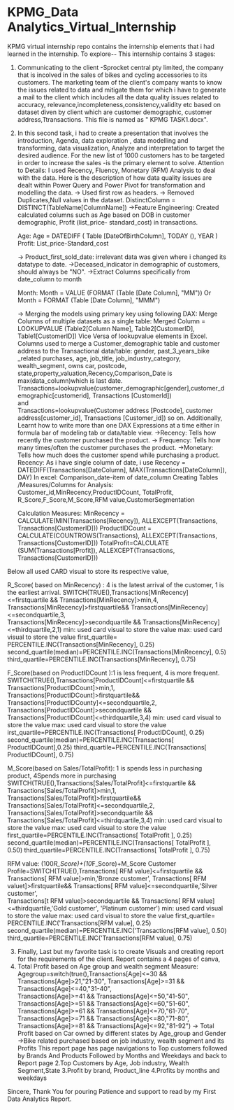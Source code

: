 # KPMG_Data Analytics_Virtual_Internship
KPMG virtual internship repo contains the internship elements that i had learned in the internship. To explore--
This internship contains 3 stages:
1. Communicating to the client -Sprocket central pty limited, the company that is incolved in the sales of bikes and cycling accessories to its customers.
   The marketing team of the client's company wants to know the issues related to data and mitigate them for which
   i have to generate a mail to the client which includes all the data quality issues related to accuracy, relevance,incompleteness,consistency,validity etc
   based on dataset diven by client which are customer demographic, customer address,Ttransactions.
   This file is named as " KPMG TASK1.docx".
    
2. In this second task, i had to create a presentation that involves  the introduction, Agenda, data exploration , data modelling and transforming,
    data visualization, Analyze and interpretation to target the desired audience. For the new list of 1000 customers has to be targeted in order to increase the sales
   -is the primary element to solve.
   Attention to Details:
    I used Recency, Fluency, Monetary (RFM) Analysis to deal with the data. Here is the description of  how data quality issues are dealt within Power Query
   and Power Pivot for transformation and modelling the data.
   -> Used first row as headers.
   -> Removed Duplicates,Null values in the dataset.
          DistinctColumn = DISTINCT(TableName[ColumnName])
   ->Feature Engineering: Created calculated columns such as Age based on DOB in customer demographic, Profit (list_price- standard_cost) in transactions.

    Age:
          Age = DATEDIFF (  Table [DateOfBirthColumn],  TODAY (), YEAR )
   Profit: 
          List_price-Standard_cost 

   -> Product_first_sold_date: irrelevant data was given where i changed its datatype to date.
   ->Deceased_indicator in demographic of customers, should always be "NO".
   ->Extract Columns specifically from date_column to month

    Month: 
                  Month = VALUE (FORMAT (Table [Date Column], "MM")) 
                   Or 
                  Month = FORMAT (Table [Date Column], "MMM") 

    -> Merging the models using primary key using following DAX:
       Merge Columns of multiple datasets as a single table:
        Merged Column = LOOKUPVALUE (Table2[Column Name], Table2[CustomerID], Table1[CustomerID])
        Vice Versa of lookupvalue elements in Excel.  
        Columns used to merge a Customer_demographic table and customer address to the Transactional data/table: gender, past_3_years_bike _related purchases,
        age, job_title, job_industry_category, wealth_segment, owns car, postcode, state,property_valuation,Recency,Comparison_Date is max(data_column)which is last date.
       Transactions=lookupvalue(customer_demographic[gender],customer_demographic[customerid], Transactions [CustomerId])   
        and  
        Transactions=lookupvalue(Customer address [Postcode], customer address[customer_id], Transactions [Customer_id]) so on.
    Additionally, Learnt how to write more than one DAX Expressions at a time either in formula bar of modeling tab or data/table view.
   ->Recency: Tells how recently the customer purchased the product.
   -> Frequency: Tells how many times/often  the customer  purchases the product.
   ->Monetary: Tells how much does the customer spend while purchasing a product.
   Recency: As i have single column of date, i use
                             Recency = DATEDIFF(Transactions[DateColumn], MAX(Transactions[DateColumn]), DAY)
   In excel: Comparison_date-item of date_column
   Creating Tables /Measures/Columns for Analysis:
    Customer_id,MinRecency,ProductIDCount, TotalProfit, R_Score,F_Score,M_Score,RFM value,CustomerSegmentation
   
   Calculation  Measures:
   MinRecency = CALCULATE(MIN(Transactions[Recency]), ALLEXCEPT(Transactions, Transactions[CustomerID]))
   ProductIDCount = CALCULATE(COUNTROWS(Transactions), ALLEXCEPT(Transactions, Transactions[CustomerID]))
   TotalProfit=CALCULATE (SUM(Transactions[Profit]), ALLEXCEPT(Transactions, Transactions[CustomerID]))
 
  Below all used CARD visual to store its respective value,
  
  R_Score( based on  MinRecency) : 4 is the latest arrival of the customer, 1 is the earliest arrival. 
  SWITCH(TRUE(),Transactions[MinRecency]<=firstquartile && Transactions[MinRecency]>min,4,
                                 Transactions[MinRecency]>firstquartile&& Transactions[MinRecency]<=secondquartile,3,  
                                 Transactions[MinRecency]>secondquartile && Transactions[MinRecency]<=thirdquartile,2,1)
  min: used card visual to store the value
 max: used card visual to store the value 
 first_quartile= PERCENTILE.INC(Transactions[MinRecency], 0.25) 
 second_quartile(median)=PERCENTILE.INC(Transactions[MinRecency], 0.5)
 third_quartile=PERCENTILE.INC(Transactions[MinRecency], 0.75) 
                                                               
   F_Score(based on ProductIDCount ):1 is less frequent, 4 is more frequent.
   SWITCH(TRUE(),Transactions[ProductIDCount]<=firstquartile && Transactions[ProductIDCount]>min,1,
                                 Transactions[ProductIDCount]>firstquartile&& Transactions[ProductIDCounty]<=secondquartile,2,  
                                 Transactions[ProductIDCount]>secondquartile && Transactions[ProductIDCount]<=thirdquartile,3,4)
   min: used card visual to store the value
   max: used card visual to store the value
   irst_quartile=PERCENTILE.INC(Transactions[ ProductIDCount], 0.25)
   second_quartile(median)=PERCENTILE.INC(Transactions[ ProductIDCount],0.25)
   third_quartile=PERCENTILE.INC(Transactions[ ProductIDCount], 0.75) 
                                                               
   
   M_Score(based on  Sales/TotalProfit):  1 is spends less in purchasing product, 4Spends more in purchasing 
    SWITCH(TRUE(),Transactions[Sales/TotalProfit]<=firstquartile && Transactions[Sales/TotalProfit]>min,1,
                                 Transactions[Sales/TotalProfit]>firstquartile&& Transactions[Sales/TotalProfit]<=secondquartile,2,  
                                 Transactions[Sales/TotalProfit]>secondquartile && Transactions[Sales/TotalProfit]<=thirdquartile,3,4)
   min: used card visual to store the value
   max: used card visual to store the value
   first_quartile=PERCENTILE.INC(Transactions[ TotalProfit ], 0.25) 
   second_quartile(median)=PERCENTILE.INC(Transactions[ TotalProfit ], 0.50) 
   third_quartile=PERCENTILE.INC(Transactions[ TotalProfit ], 0.75) 
                                                               
   RFM value:  (100*R_Score)+(10*F_Score)+M_Score
   Customer Profile=SWITCH(TRUE(),Transactions[ RFM value]<=firstquartile && Transactions[ RFM value]>min,'Bronze customer',
                                 Transactions[ RFM valuet]>firstquartile&& Transactions[ RFM value]<=secondquartile,'Silver customer',  
                                 Transactions[t RFM value]>secondquartile && Transactions[ RFM value]<=thirdquartile,'Gold customer', 'Platinum customer')
   min: used card visual to store the value
   max: used card visual to store the value
   first_quartile= PERCENTILE.INC('Transactions[RFM value], 0.25)
   second_quartile(median)=PERCENTILE.INC('Transactions[RFM value], 0.50)
   third_quartile=PERCENTILE.INC('Transactions[RFM value], 0.75)

   3. Finally, Last but my favorite task is to create Visuals and creating report for the requirements of the client.
       Report contains a 4 pages of canva,
1. Total Profit based on Age group and wealth segment
         Measure: Agegroup=switch(true(),Transactions[Age]<=30  && Transactions[Age]>21,"21-30",
                                 Transactions[Age]>=31 && Transactions[Age]<=40,"31-40",  
                                 Transactions[Age]>=41 && Transactions[Age]<=50,"41-50",
                                 Transactions[Age]>=51 && Transactions[Age]<=60,"51-60",
                                  Transactions[Age]>=61 && Transactions[Age]<=70,"61-70",
                                  Transactions[Age]>=71 && Transactions[Age]<=80,"71-80",
                                  Transactions[Age]>=81 && Transactions[Age]<=92,"81-92")
-> Total Profit based on Car owned by different states by Age_group and Gender
->Bike related purchased based on job industry, wealth segment and its Profits
 This report page has page navigations to Top customers followed by Brands And Products Followed by Months and Weekdays and back to Report page 
2.Top Customers by Age, Job industry, Wealth Segment,State
3.Profit by brand, Product_line
4.Profits by months and weekdays

Sincere, Thank You for pouring Patience and support to read by my First Data Analytics Report.
 

 
    
                                                                 
   
   
      
